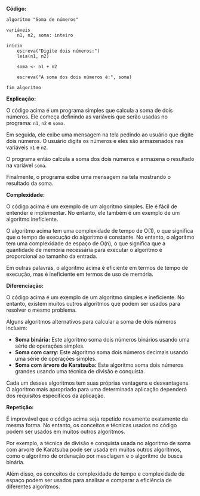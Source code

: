 **Código:**

```portuguol
algoritmo "Soma de números"

variáveis
    n1, n2, soma: inteiro

início
    escreva("Digite dois números:")
    leia(n1, n2)

    soma <- n1 + n2

    escreva("A soma dos dois números é:", soma)

fim_algoritmo
```

**Explicação:**

O código acima é um programa simples que calcula a soma de dois números. Ele começa definindo as variáveis que serão usadas no programa: `n1`, `n2` e `soma`.

Em seguida, ele exibe uma mensagem na tela pedindo ao usuário que digite dois números. O usuário digita os números e eles são armazenados nas variáveis `n1` e `n2`.

O programa então calcula a soma dos dois números e armazena o resultado na variável `soma`.

Finalmente, o programa exibe uma mensagem na tela mostrando o resultado da soma.

**Complexidade:**

O código acima é um exemplo de um algoritmo simples. Ele é fácil de entender e implementar. No entanto, ele também é um exemplo de um algoritmo ineficiente.

O algoritmo acima tem uma complexidade de tempo de O(1), o que significa que o tempo de execução do algoritmo é constante. No entanto, o algoritmo tem uma complexidade de espaço de O(n), o que significa que a quantidade de memória necessária para executar o algoritmo é proporcional ao tamanho da entrada.

Em outras palavras, o algoritmo acima é eficiente em termos de tempo de execução, mas é ineficiente em termos de uso de memória.

**Diferenciação:**

O código acima é um exemplo de um algoritmo simples e ineficiente. No entanto, existem muitos outros algoritmos que podem ser usados para resolver o mesmo problema.

Alguns algoritmos alternativos para calcular a soma de dois números incluem:

* **Soma binária:** Este algoritmo soma dois números binários usando uma série de operações simples.
* **Soma com carry:** Este algoritmo soma dois números decimais usando uma série de operações simples.
* **Soma com árvore de Karatsuba:** Este algoritmo soma dois números grandes usando uma técnica de divisão e conquista.

Cada um desses algoritmos tem suas próprias vantagens e desvantagens. O algoritmo mais apropriado para uma determinada aplicação dependerá dos requisitos específicos da aplicação.

**Repetição:**

É improvável que o código acima seja repetido novamente exatamente da mesma forma. No entanto, os conceitos e técnicas usados no código podem ser usados em muitos outros algoritmos.

Por exemplo, a técnica de divisão e conquista usada no algoritmo de soma com árvore de Karatsuba pode ser usada em muitos outros algoritmos, como o algoritmo de ordenação por mesclagem e o algoritmo de busca binária.

Além disso, os conceitos de complexidade de tempo e complexidade de espaço podem ser usados para analisar e comparar a eficiência de diferentes algoritmos.